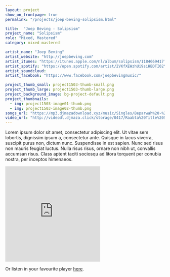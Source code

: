 ```yaml
---
layout: project
show_on_frontpage: true
permalink: "/projects/joep-beving-solipsism.html"

title:  "Joep Beving - Solipsism"
project_name: "Solipsism"
role: "Mixed, Mastered"
category: mixed mastered

artist_name: "Joep Beving"
artist_website: "http://joepbeving.com"
artist_itunes: "https://itunes.apple.com/nl/album/solipsism/1184669417?l=en"
artist_spotify: "https://open.spotify.com/artist/2VKfXEWzhUi9siHBDTI02Y"
artist_soundcloud:
artist_facebook: "https://www.facebook.com/joepbevingmusic/"

project_thumb_small: project1503-thumb-small.png
project_thumb_large: project1503-thumb-large.png
project_background_image: bg-project-default.png
project_thumbnails:
  - img: project1503-image01-thumb.png
  - img: project1503-image02-thumb.png
songs_url: "https://mp3.djmazadownload.xyz/music/Singles/Beparwah%20-%20DJMaza.Info%20-%20320Kbps.mp3"
video_url: "http://videodl.djmaza.click/storage/0417/Raabta%20Title%20Song%20Raabta%20DJMaza.Life.mp4"
---
```


Lorem ipsum dolor sit amet, consectetur adipiscing elit. Ut vitae sem lobortis, dignissim ipsum a, consectetur ante. Quisque in lacus viverra, suscipit purus non, dictum nunc. Suspendisse in est sapien. Nunc sed risus non mauris feugiat luctus. Nulla risus risus, ornare non nibh ut, convallis accumsan risus. Class aptent taciti sociosqu ad litora torquent per conubia nostra, per inceptos himenaeos.

<iframe src="https://open.spotify.com/embed/album/5TcA1sF3FI2GLUt0gggxVC" width="300" height="300" frameborder="0" allowtransparency="true"></iframe>

Or listen in your favourite player [here](https://dg.lnk.to/solipsism).
